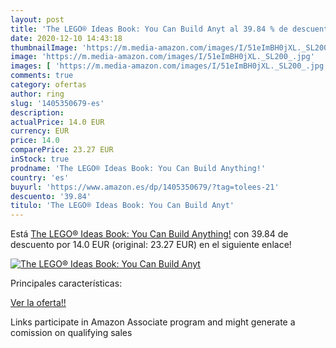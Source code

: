 ```yaml
---
layout: post
title: 'The LEGO® Ideas Book: You Can Build Anyt al 39.84 % de descuento'
date: 2020-12-10 14:43:18
thumbnailImage: 'https://m.media-amazon.com/images/I/51eImBH0jXL._SL200_.jpg'
image: 'https://m.media-amazon.com/images/I/51eImBH0jXL._SL200_.jpg'
images: [ 'https://m.media-amazon.com/images/I/51eImBH0jXL._SL200_.jpg' ]
comments: true
category: ofertas
author: ring
slug: '1405350679-es'
description:
actualPrice: 14.0 EUR
currency: EUR
price: 14.0
comparePrice: 23.27 EUR
inStock: true
prodname: 'The LEGO® Ideas Book: You Can Build Anything!'
country: 'es'
buyurl: 'https://www.amazon.es/dp/1405350679/?tag=tolees-21'
descuento: '39.84'
titulo: 'The LEGO® Ideas Book: You Can Build Anyt'
---
```


Está [The LEGO® Ideas Book: You Can Build Anything!](https://www.amazon.es/dp/1405350679/?tag=tolees-21) con 39.84 de descuento por 14.0 EUR (original: 23.27 EUR) en el siguiente enlace!

[![The LEGO® Ideas Book: You Can Build Anyt](https://m.media-amazon.com/images/I/51eImBH0jXL._SL200_.jpg)](https://www.amazon.es/dp/1405350679/?tag=tolees-21)

Principales características:


[Ver la oferta!!](https://www.amazon.es/dp/1405350679/?tag=tolees-21)

Links participate in Amazon Associate program and might generate a comission on qualifying sales


